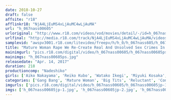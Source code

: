 ```yaml
---
date: 2018-10-27
draft: false
affsite: "r18"
afflinkr18: "NjA4LjEuMS4xLjAuMC4wLjAuMA"
url: "h_067nass00605"
urloriginal: "http://www.r18.com/videos/vod/movies/detail/-/id=h_067nass00605"
urlfinal: "http://media.r18.com/track/NjA4LjEuMS4xLjAuMC4wLjAuMA/videos/vod/movies/detail/-/id=h_067nass00605"
samplevid: "awspv3001.r18.com/litevideo/freepv/h/h_0/h_067nass605/h_067nass605_dmb_w.mp4"
title: "Mature Woman Rape We Re-Create Real And Unsolved Sex Crimes In Documentary Format! 8 Ladies"
mainimgurl: "pics.r18.com/digital/video/h_067nass00605/h_067nass00605ps.jpg"
mainimgs: "h_067nass00605ps.jpg"
releasedate: "Apr. 14, 2017"
duration: 218
productioncomp: "Nadeshiko"
girls: ['Aiko Nakayama', 'Reiko Kubo', 'Watako Ikegi', 'Miyuki Kosaka', 'Kumi Takeda']
categories: ['Gang Bang', 'Mature Woman', 'Big Tits', 'Reluctant', 'Confinement', 'Hi-Def']
imgurls: ['pics.r18.com/digital/video/h_067nass00605/h_067nass00605jp-1.jpg', 'pics.r18.com/digital/video/h_067nass00605/h_067nass00605jp-2.jpg', 'pics.r18.com/digital/video/h_067nass00605/h_067nass00605jp-3.jpg', 'pics.r18.com/digital/video/h_067nass00605/h_067nass00605jp-4.jpg', 'pics.r18.com/digital/video/h_067nass00605/h_067nass00605jp-5.jpg', 'pics.r18.com/digital/video/h_067nass00605/h_067nass00605jp-6.jpg', 'pics.r18.com/digital/video/h_067nass00605/h_067nass00605jp-7.jpg', 'pics.r18.com/digital/video/h_067nass00605/h_067nass00605jp-8.jpg', 'pics.r18.com/digital/video/h_067nass00605/h_067nass00605jp-9.jpg', 'pics.r18.com/digital/video/h_067nass00605/h_067nass00605jp-10.jpg', 'pics.r18.com/digital/video/h_067nass00605/h_067nass00605jp-11.jpg', 'pics.r18.com/digital/video/h_067nass00605/h_067nass00605jp-12.jpg', 'pics.r18.com/digital/video/h_067nass00605/h_067nass00605jp-13.jpg', 'pics.r18.com/digital/video/h_067nass00605/h_067nass00605jp-14.jpg', 'pics.r18.com/digital/video/h_067nass00605/h_067nass00605jp-15.jpg', 'pics.r18.com/digital/video/h_067nass00605/h_067nass00605jp-16.jpg', 'pics.r18.com/digital/video/h_067nass00605/h_067nass00605jp-17.jpg', 'pics.r18.com/digital/video/h_067nass00605/h_067nass00605jp-18.jpg', 'pics.r18.com/digital/video/h_067nass00605/h_067nass00605jp-19.jpg', 'pics.r18.com/digital/video/h_067nass00605/h_067nass00605jp-20.jpg']
imgs: ['h_067nass00605jp-1.jpg', 'h_067nass00605jp-2.jpg', 'h_067nass00605jp-3.jpg', 'h_067nass00605jp-4.jpg', 'h_067nass00605jp-5.jpg', 'h_067nass00605jp-6.jpg', 'h_067nass00605jp-7.jpg', 'h_067nass00605jp-8.jpg', 'h_067nass00605jp-9.jpg', 'h_067nass00605jp-10.jpg', 'h_067nass00605jp-11.jpg', 'h_067nass00605jp-12.jpg', 'h_067nass00605jp-13.jpg', 'h_067nass00605jp-14.jpg', 'h_067nass00605jp-15.jpg', 'h_067nass00605jp-16.jpg', 'h_067nass00605jp-17.jpg', 'h_067nass00605jp-18.jpg', 'h_067nass00605jp-19.jpg', 'h_067nass00605jp-20.jpg']
---
```

